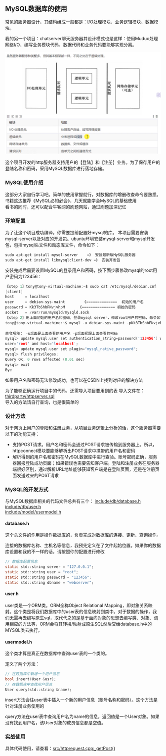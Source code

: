 ## MySQL数据库的使用

常见的服务器设计，其结构组成一般都是：I/O处理模块、业务逻辑模块、数据模块。

我的另一个项目：chatserver聊天服务器其设计模式也是这样：使用Muduo处理网络I/O，编写业务模块代码、数据代码和业务代码要能够实现分离。

![1](../img/ig1.png)

这个项目开发的http服务器支持用户的【登陆】和【注册】业务。为了保存用户的登陆名称和密码，采用MySQL数据库进行落地存储。

### MySQL使用介绍
这部分大家自行学习吧。简单的使用掌握就行，对数据库的增删改查命令要熟悉。书籍这边推荐《MySQL必知必会》，几天就能学会MySQL的基础使用  
看书的同时，还可以配合牛客网的刷题网站，通过刷题加深记忆

### 环境配置
为了让这个项目成功编译，你需要提前配置好mysql的库。
本项目需要安装mysql-server以及对应的开发包。ubuntu环境安装mysql-server和mysql开发包，包括mysql头文件和动态库文件，命令如下：
~~~c
sudo apt-get install mysql-server    =》 安装最新版MySQL服务器
sudo apt-get install libmysqlclient-dev =》 安装开发包
~~~
安装完成后需要设置MySQL的登录用户和密码，按下面步骤修改mysql的root用户密码为123456：
```c
【step 1】tony@tony-virtual-machine:~$ sudo cat /etc/mysql/debian.cnf
[client]
host     = localhost
user     = debian-sys-maint        《==============  初始的用户名
password = Kk3TbShbFNvjvhpM      《=============== 初始的密码
socket   = /var/run/mysqld/mysqld.sock
【step 2】用上面初始的用户名和密码，登录mysql server，修改root用户的密码，命令如下：
tony@tony-virtual-machine:~$ mysql -u debian-sys-maint -pKk3TbShbFNvjvhpM       
  
命令解释： -u后面是上面查看的用户名 -p后面紧跟上面查看的密码
mysql> update mysql.user set authentication_string=password('123456') where 
user='root' and host='localhost';
mysql> update mysql.user set plugin="mysql_native_password";
mysql> flush privileges;
Query OK, 0 rows affected (0.01 sec)
mysql> exit
Bye
```

如果用户名和密码无法修改成功，也可以在CSDN上找到对应的解决方法

为了能够正确运行项目中的代码，还需导入项目要用到的表
导入文件在：[thirdparty/httpserver.sql](../../thirdparty/httpserver.sql)  
导入的方法请自行查询，也是很简单的

### 设计方法
对于网页上用户的登陆和注册业务，从项目业务逻辑上分析的话，这个服务器需要以下的功能支持：
- 支持POST请求。用户名和密码会通过POST请求被传输到服务器上。所以，httpconnect模块要能够解析出POST请求中携带的用户名和密码
- 解析得到的用户名和密码在MySQL数据库中进行查验。账号密码正确，服务器回报登陆成功页面；如果错误也需要告知客户端。登陆和注册业务在服务器端很好区别，通过解析URL地址能够获知客户端是在登陆页面，还是在注册页面发送过来的POST请求

### MySQL的开发方式
与MySQL数据库相关的代码文件总共有三个：
[include/db/database.h](../../include/db/database.h)  
[include/db/user.h](../../include/db/user.h)  
[include/model/usermodel.h](../../include/model/usermodel.h)  

#### database.h
这个头文件的作用是操作数据库的，负责完成对数据库的连接、更新、查询操作。

连接的数据库名称、主机名等信息，我预先定义在了文件起始位置。如果你的数据库设置和我的不一样的话，请按照你的配置进行修改
```c
// 数据库配置信息
static std::string server = "127.0.0.1";
static std::string user = "root";
static std::string password = "123456";
static std::string dbname = "webserver";
````

#### user.h
user类是一个ORM类。ORM全称Object Relational Mapping，即对象关系映射。这个类是将我们数据库中的user表的信息映射到类中。对于数据的操作，我们无需再去编写原生sql，取代代之的是基于面向对象的思想去编写类、对象、调用相应的方法等，ORM会将其转换/映射成原生SQL然后交给database.h中的MYSQL类去执行。

#### usermodel.h
这个类才算是真正在数据库中查询user表的一个类的。

定义了两个方法：
```c
// 在数据库中新增一个用户信息
bool insert(User &usr);
// 在数据库中查找用户信息
User query(std::string &name);
```

insert方法会往user表中插入一个新的用户信息（账号名称和密码）。这个方法是针对注册业务使用的

query方法在user表中查询用户名为name的信息，返回值是一个User对象。如果没有找到用户名，该User对象的成员信息都是空值。


### 实战使用

具体代码使用，请查看：[src/httprequest.cpp:_getPost()](../../src/httprequest.cpp)
